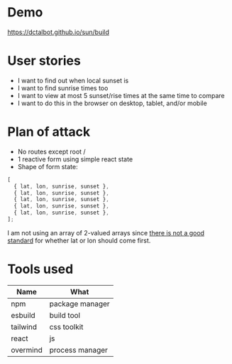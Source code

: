 # Demo

https://dctalbot.github.io/sun/build

# User stories

- I want to find out when local sunset is
- I want to find sunrise times too
- I want to view at most 5 sunset/rise times at the same time to compare
- I want to do this in the browser on desktop, tablet, and/or mobile

# Plan of attack

- No routes except root /
- 1 reactive form using simple react state
- Shape of form state:

```js
[
  { lat, lon, sunrise, sunset },
  { lat, lon, sunrise, sunset },
  { lat, lon, sunrise, sunset },
  { lat, lon, sunrise, sunset },
  { lat, lon, sunrise, sunset },
];
```

I am not using an array of 2-valued arrays since [there is not a good standard](https://macwright.com/lonlat/) for whether lat or lon should come first.

# Tools used

| Name     | What            |
| -------- | --------------- |
| npm      | package manager |
| esbuild  | build tool      |
| tailwind | css toolkit     |
| react    | js              |
| overmind | process manager |
